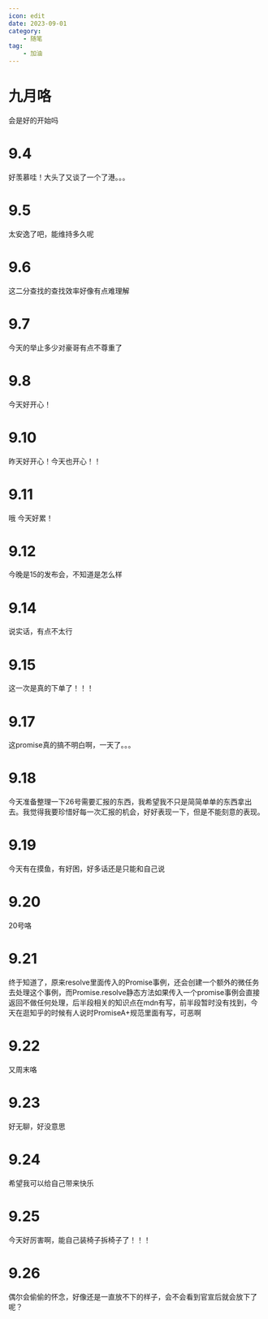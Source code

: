 ```yaml
---
icon: edit
date: 2023-09-01
category:
    - 随笔
tag:
    - 加油
---
```


# 九月咯

会是好的开始吗

# 9.4
好羡慕哇！大头了又谈了一个了港。。。

# 9.5
太安逸了吧，能维持多久呢

# 9.6
这二分查找的查找效率好像有点难理解

# 9.7
今天的举止多少对豪哥有点不尊重了

# 9.8
今天好开心！

# 9.10
昨天好开心！今天也开心！！

# 9.11
哦 今天好累！

# 9.12
今晚是15的发布会，不知道是怎么样

# 9.14
说实话，有点不太行

# 9.15
这一次是真的下单了！！！

# 9.17
这promise真的搞不明白啊，一天了。。。

# 9.18
今天准备整理一下26号需要汇报的东西，我希望我不只是简简单单的东西拿出去。我觉得我要珍惜好每一次汇报的机会，好好表现一下，但是不能刻意的表现。

# 9.19
今天有在摸鱼，有好困，好多话还是只能和自己说

# 9.20
20号咯

# 9.21
终于知道了，原来resolve里面传入的Promise事例，还会创建一个额外的微任务去处理这个事例，而Promise.resolve静态方法如果传入一个promise事例会直接返回不做任何处理，后半段相关的知识点在mdn有写，前半段暂时没有找到，今天在逛知乎的时候有人说时PromiseA+规范里面有写，可恶啊

# 9.22
又周末咯

# 9.23
好无聊，好没意思

# 9.24
希望我可以给自己带来快乐

# 9.25
今天好厉害啊，能自己装椅子拆椅子了！！！

# 9.26
偶尔会偷偷的怀念，好像还是一直放不下的样子，会不会看到官宣后就会放下了呢？